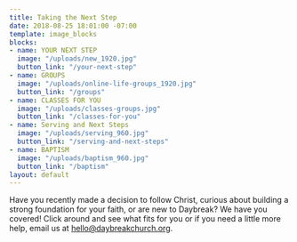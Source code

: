 ```yaml
---
title: Taking the Next Step
date: 2018-08-25 18:01:00 -07:00
template: image_blocks
blocks:
- name: YOUR NEXT STEP
  image: "/uploads/new_1920.jpg"
  button_link: "/your-next-step"
- name: GROUPS
  image: "/uploads/online-life-groups_1920.jpg"
  button_link: "/groups"
- name: CLASSES FOR YOU
  image: "/uploads/classes-groups.jpg"
  button_link: "/classes-for-you"
- name: Serving and Next Steps
  image: "/uploads/serving_960.jpg"
  button_link: "/serving-and-next-steps"
- name: BAPTISM
  image: "/uploads/baptism_960.jpg"
  button_link: "/baptism"
layout: default
---
```


Have you recently made a decision to follow Christ, curious about building a strong foundation for your faith, or are new to Daybreak? We have you covered! Click around and see what fits for you or if you need a little more help, email us at [hello@daybreakchurch.org](mailto:hello@daybreakchurch.org).     
